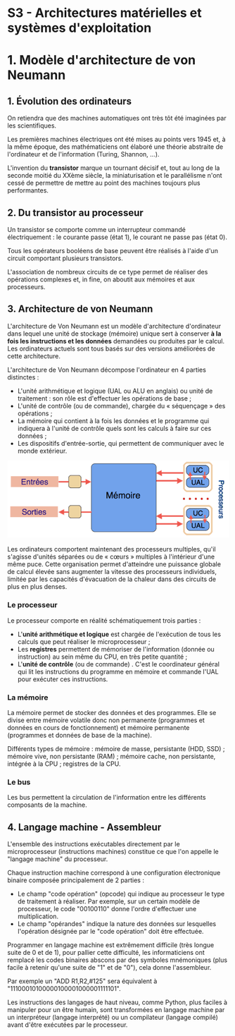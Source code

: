 # S3 - Architectures matérielles et systèmes d'exploitation

# 1. Modèle d'architecture de von Neumann

## 1. Évolution des ordinateurs

On retiendra que des machines automatiques ont très tôt été imaginées par les scientifiques.

Les premières machines électriques ont été mises au points vers 1945 et, à la même époque, des mathématiciens ont élaboré une théorie abstraite de l'ordinateur et de l'information (Turing, Shannon, ...).

L'invention du **transistor** marque un tournant décisif et, tout au long de la seconde moitié du XXème siècle, la miniaturisation et le parallélisme n'ont cessé de permettre de mettre au point des machines toujours plus performantes.

## 2. Du transistor au processeur

Un transistor se comporte comme un interrupteur commandé électriquement : le courante passe (état 1), le courant ne passe pas (état 0).

Tous les opérateurs booléens de base peuvent être réalisés à l'aide d'un circuit comportant plusieurs transistors.

L'association de nombreux circuits de ce type permet de réaliser des opérations complexes et, in fine, on aboutit aux mémoires et aux processeurs.

## 3. Architecture de von Neumann

L'architecture de Von Neumann est un modèle d'architecture d'ordinateur dans lequel une unité de stockage (mémoire) unique sert à conserver **à la fois les instructions et les données** demandées ou produites par le calcul. Les ordinateurs actuels sont tous basés sur des versions améliorées de cette architecture. 

L'architecture de Von Neumann décompose l'ordinateur en 4 parties distinctes : 

* L'unité arithmétique et logique (UAL ou ALU en anglais) ou unité de traitement : son rôle est d'effectuer les opérations de base ; 
* L'unité de contrôle (ou de commande), chargée du « séquençage » des opérations ; 
* La mémoire qui contient à la fois les données et le programme qui indiquera à l'unité de contrôle quels sont les calculs à faire sur ces données ; 
* Les dispositifs d'entrée-sortie, qui permettent de communiquer avec le monde extérieur.

![](../../../assets/images/modele-actuel.gif)

Les ordinateurs comportent maintenant des processeurs multiples, qu'il s'agisse d'unités séparées ou de « cœurs » multiples à l'intérieur d'une même puce. Cette organisation permet d'atteindre une puissance globale de calcul élevée sans augmenter la vitesse des processeurs individuels, limitée par les capacités d'évacuation de la chaleur dans des circuits de plus en plus denses.

### Le processeur

Le processeur comporte en réalité schématiquement trois parties : 

* L'**unité arithmétique et logique** est chargée de l'exécution de tous les calculs que peut réaliser le microprocesseur ;
* Les **registres** permettent de mémoriser de l'information (donnée ou instruction) au sein même du CPU, en très petite quantité ;
* L'**unité de contrôle** (ou de commande) . C'est le coordinateur général qui lit les instructions du programme en mémoire et commande l'UAL pour exécuter ces instructions.

### La mémoire

La mémoire permet de stocker des données et des programmes. Elle se divise entre mémoire volatile donc non permanente (programmes et données en cours de fonctionnement) et mémoire permanente (programmes et données de base de la machine).

Différents types de mémoire : mémoire de masse, persistante (HDD, SSD) ; mémoire vive, non persistante (RAM) ; mémoire cache, non persistante, intégrée à la CPU ; registres de la CPU.

### Le bus

Les bus permettent la circulation de l'information entre les différents composants de la machine.

## 4. Langage machine - Assembleur

L'ensemble des instructions exécutables directement par le microprocesseur (instructions machines) constitue ce que l'on appelle le "langage machine" du processeur.

Chaque instruction machine correspond à une configuration électronique binaire composée principalement de 2 parties :

* Le champ "code opération" (opcode) qui indique au processeur le type de traitement à réaliser. Par exemple, sur un certain modèle de processeur, le code "00100110" donne l'ordre d'effectuer une multiplication.
* Le champ "opérandes" indique la nature des données sur lesquelles l'opération désignée par le "code opération" doit être effectuée.

Programmer en langage machine est extrêmement difficile (très longue suite de 0 et de 1), pour pallier cette difficulté, les informaticiens ont remplacé les codes binaires abscons par des symboles mnémoniques (plus facile à retenir qu'une suite de "1" et de "0"), cela donne l'assembleur. 

Par exemple un "ADD R1,R2,#125" sera équivalent à "11100010100000100001000001111101".

Les instructions des langages de haut niveau, comme Python, plus faciles à manipuler pour un être humain, sont transformées en langage machine par un interpréteur (langage interprété) ou un compilateur (langage compilé) avant d'être exécutées par le processeur.